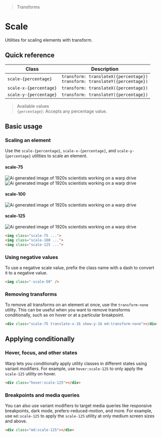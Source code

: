 > Transforms

# Scale

Utilities for scaling elements with transform.

## Quick reference

| Class                  | Description                                                                      |
|------------------------|----------------------------------------------------------------------------------|
| `scale-{percentage}`   | `transform: translateX({percentage})`<br />`transform: translateY({percentage})` |
| `scale-x-{percentage}` | `transform: translateX({percentage})`                                            |
| `scale-y-{percentage}` | `transform: translateY({percentage})`                                            |

> Available values <br />
> `{percentage}`: Accepts any percentage value. <br />

## Basic usage

### Scaling an element
Use the `scale-{percentage}`, `scale-x-{percentage}`, and `scale-y-{percentage}` utilities to scale an element.

<example-container>
  <div class="flex flex-wrap items-center justify-around gap-32 mb-16">
    <div class="flex flex-col items-center shrink-0">
      <h4 class="ex-heading">scale-75</h4>
      <div class="relative mt-16">
        <img class="absolute w-128 h-128 object-cover rounded-8 opacity-25" src="/images/20s-scientists.jpg" alt="Ai generated image of 1920s scientists working on a warp drive">
        <img class="relative scale-75 w-128 h-128 object-cover rounded-8 ex-box p-0" src="/images/20s-scientists.jpg" alt="Ai generated image of 1920s scientists working on a warp drive">
      </div>
    </div>
    <div class="flex flex-col items-center shrink-0">
      <h4 class="ex-heading">scale-100</h4>
      <img class="scale-100 mt-16 w-128 h-128 object-cover rounded-8 ex-box p-0" src="/images/20s-scientists.jpg" alt="Ai generated image of 1920s scientists working on a warp drive">
    </div>
    <div class="flex flex-col items-center shrink-0 pr-16">
      <h4 class="ex-heading">scale-125</h4>
      <img class="scale-125 mt-16 w-128 h-128 object-cover rounded-8 ex-box p-0" src="/images/20s-scientists.jpg" alt="Ai generated image of 1920s scientists working on a warp drive">
    </div>
  </div>
</example-container>

```html
<img class="scale-75 ...">
<img class="scale-100 ...">
<img class="scale-125 ...">
```

### Using negative values
To use a negative scale value, prefix the class name with a dash to convert it to a negative value.

```html
<img class="-scale-50" />
```

### Removing transforms
To remove all transforms on an element at once, use the `transform-none` utility.
This can be useful when you want to remove transforms conditionally, such as on hover or at a particular breakpoint.

```html
<div class="scale-75 translate-x-16 skew-y-16 md:transform-none"></div>
```

## Applying conditionally

### Hover, focus, and other states
Warp lets you conditionally apply utility classes in different states using variant modifiers.
For example, use `hover:scale-125` to only apply the `scale-125` utility on hover.

```html
<div class="hover:scale-125"></div>
```

### Breakpoints and media queries
You can also use variant modifiers to target media queries like responsive breakpoints, dark mode, prefers-reduced-motion, and more.
For example, use `md:scale-125` to apply the `scale-125` utility at only medium screen sizes and above.

```html
<div class="md:scale-125"></div>
```
